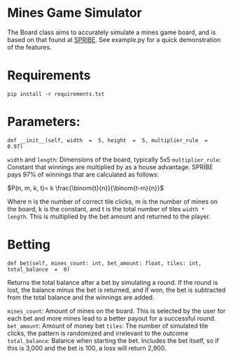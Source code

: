 # Mines Game Simulator
The Board class aims to accurately simulate a mines game board, and is based on that found at [SPRIBE](https://spribe.co/games/mines). See example.py for a quick demonstration of the features. 
# Requirements
`pip install -r requirements.txt`
# Parameters:
`def __init__(self, width  =  5, height  =  5, multiplier_rule  =  0.97)`

`width` and `length`: Dimensions of the board, typically 5x5
`multiplier_rule`: Constant that winnings are multiplied by as a house advantage. SPRIBE pays 97% of winnings that are calculated as follows:

$`P(n, m, k, t)= k \frac{\binom{t}{n}}{\binom{t-m}{n}}`$

Where n is the number of correct tile clicks, m is the number of mines on the board, k is the constant, and t is the total number of tiles `width * length`. This is multiplied by the bet amount and returned to the player.
# Betting
`def bet(self, mines_count: int, bet_amount: float, tiles: int, total_balance  =  0)`

Returns the total balance after a bet by simulating a round. If the round is lost, the balance minus the bet is returned, and if won, the bet is subtracted from the total balance and the winnings are added. 

`mines_count`: Amount of mines on the board. This is selected by the user for each bet and more mines lead to a better payout for a successful round. 
`bet_amount`: Amount of money bet
`tiles`: The number of simulated tile clicks, the pattern is randomized and irrelevant to the outcome
`total_balance`: Balance when starting the bet. Includes the bet itself, so if this is 3,000 and the bet is 100, a loss will return 2,900. 
